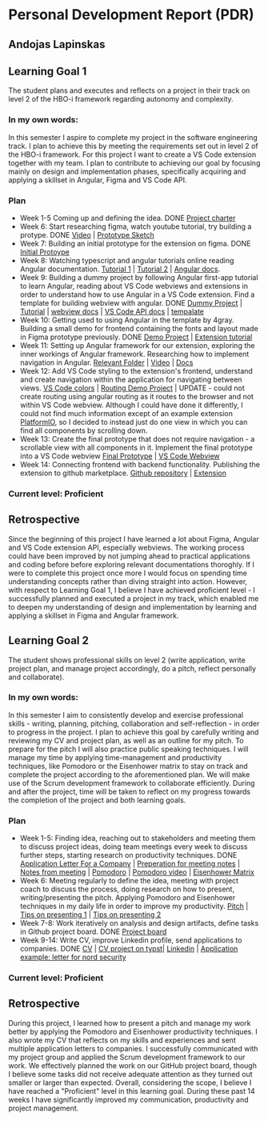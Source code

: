 # Personal Development Report (PDR)
## Andojas Lapinskas

## Learning Goal 1
The student plans and executes and reflects on a project in their track on level 2 of the HBO-i framework regarding autonomy and complexity.

### In my own words:
In this semester I aspire to complete my project in the software engineering track. I plan to achieve this by meeting the requirements set out in level 2 of the HBO-i framework. For this project I want to create a VS Code extension together with my team. I plan to contribute to achieving our goal by focusing mainly on design and implementation phases, specifically acquiring and applying a skillset in Angular, Figma and VS Code API. 

### Plan
- Week 1-5 Coming up and defining the idea. DONE [Project charter](https://github.com/FontysVenlo/prj4-grouprepository-prj4s-01/blob/main/Project_charter.pdf)
- Week 6: Start researching figma, watch youtube tutorial, try building a protype. DONE [Video](https://www.youtube.com/watch?v=D56hs0Twfco) | [Prototype Sketch](https://www.figma.com/design/XhlTySee7MJ6YvRa23F7Ns/Untitled?node-id=0-1&t=aCVtZTbV76WZHccf-0)
- Week 7: Building an initial prototype for the extension on figma. DONE [Initial Protoype](https://www.figma.com/design/TWIaTsDs83z6vyhoZsRy0a/PRJ-4?node-id=49-306&t=AZbqMm3fQdiuQHeh-1)
- Week 8: Watching typescript and angular tutorials online reading Angular documentation. [Tutorial 1](https://www.youtube.com/watch?v=k5E2AVpwsko) | [Tutorial 2](https://www.youtube.com/watch?v=d56mG7DezGs) | [Angular docs](https://v17.angular.io/docs).
- Week 9: Building a dummy project by following Angular first-app tutorial to learn Angular, reading about VS Code webviews and extensions in order to understand how to use Angular in a VS Code extension. Find a template for building webview with angular. DONE [Dummy Project](https://github.com/andojasl/angular-tutorial) | [Tutorial](https://v17.angular.io/tutorial/first-app) | [webview docs](https://code.visualstudio.com/api/extension-guides/webview) | [VS Code API docs](https://code.visualstudio.com/api/references/vscode-api) | [tempalate](https://github.com/4gray/vscode-webview-angular) 
- Week 10: Getting used to using Angular in the template by 4gray. Building a small demo for frontend containing the fonts and layout made in Figma prototype previously. DONE [Demo Project](https://github.com/andojasl/vs-code-angular) | [Extension tutorial](https://www.youtube.com/watch?v=a5DX5pQ9p5M)
- Week 11: Setting up Angular framework for our extension, exploring the inner workings of Angular framework. Researching how to implement navigation in Angular. [Relevant Folder](https://github.com/mariusuktveris/dahu/tree/main/src) | [Video](https://www.youtube.com/watch?v=r5DEBMuStPw) | [Docs](https://v17.angular.io/guide/routing-overview)
- Week 12: Add VS Code styling to the extension's frontend, understand and create navigation within the application for navigating between views. [VS Code colors](https://github.com/mariusuktveris/dahu/blob/develop/src/styles.css) | [Routing Demo Project](https://github.com/andojasl/Routing-demo) | UPDATE - could not create routing using angular routing as it routes to the browser and not within VS Code webview. Although I could have done it differently, I could not find much information except of an example extension [PlatformIO](https://github.com/platformio/platformio-vscode-ide/), so I decided to instead just do one view in which you can find all components by scrolling down.
- Week 13: Create the final prototype that does not require navigation - a scrollable view with all components in it. Implement the final prototype into a VS Code webview [Final Prototype](https://www.figma.com/design/TWIaTsDs83z6vyhoZsRy0a/PRJ-4?node-id=1-2&t=4FL9L5DWSgKP8Gjw-1) | [VS Code Webview](https://github.com/mariusuktveris/dahu/tree/develop/src)
- Week 14: Connecting frontend with backend functionality. Publishing the extension to github marketplace. [Github repository](https://github.com/mariusuktveris/dahu/) | [Extension](https://marketplace.visualstudio.com/items?itemName=Dahu.dahu&ssr=false#overview)

### Current level: Proficient 
##  Retrospective
Since the beginning of this project I have learned a lot about Figma, Angular and VS Code extension API, especially webviews. The working process could have been improved by not jumping ahead to practical applications and coding before before exploring relevant documentations thoroghly. If I were to complete this project once more I would focus on spending time understanding concepts rather than diving straight into action. However, with respect to Learning Goal 1, I believe I have achieved proficient level - I successfully planned and executed a project in my track, which enabled me to deepen my understanding of design and implementation by learning and applying a skillset in Figma and Angular framework.


## Learning Goal 2
The student shows professional skills on level 2 (write application, write project plan, and manage project accordingly, do a pitch, reflect personally and collaborate).

### In my own words:
In this semester I aim to consistently develop and exercise professional skills - writing, planning, pitching, collaboration and self-reflection - in order to progress in the project. I plan to achieve this goal by carefully writing and reviewing my CV and project plan, as well as an outline for my pitch. To prepare for the pitch I will also practice public speaking techniques. I will manage my time by applying time-management and productivity techniques, like Pomodoro or the Eisenhower matrix to stay on track and complete the project according to the aforementioned plan. We will make use of the Scrum development framework to collaborate efficiently. During and after the project, time will be taken to reflect on my progress towards the completion of the project and both learning goals.

### Plan
- Week 1-5: Finding idea, reaching out to stakeholders and meeting them to discuss project ideas, doing team meetings every week to discuss further steps, starting research on productivity techniques.  DONE [Application Letter For a Company](https://github.com/FontysVenlo/prj4-grouprepository-prj4s-01/blob/main/project_application_letter.md) | [Preperation for meeting notes](https://github.com/FontysVenlo/prj4-grouprepository-prj4s-01/blob/main/analysis_artefacts/agrowizzard_preperation_for_meeting.md) | [Notes from meeting](https://github.com/FontysVenlo/prj4-grouprepository-prj4s-01/blob/main/analysis_artefacts/agrowizzard_meeting_notes.md) | [Pomodoro](https://todoist.com/productivity-methods/pomodoro-technique) | [Pomodoro video](https://www.youtube.com/watch?v=1l4w7uHdNaQ) | [Eisenhower Matrix](https://slab.com/blog/eisenhower-matrix/)
- Week 6: Meeting regularly to define the idea, meeting with project coach to discuss the process, doing research on how to present, writing/presenting the pitch. Applying Pomodoro and Eisenhower techniques in my daily life in  order to improve my productivity. [Pitch](https://github.com/FontysVenlo/prj4-grouprepository-prj4s-01/blob/main/Pitch.md) | [Tips on presenting 1](https://www.youtube.com/watch?v=i759C4luJcY) | [Tips on presenting 2](https://www.youtube.com/watch?v=Tq1cRCwQfU8)  
- Week 7-8: Work iteratively on analysis and design artifacts, define tasks in Github project board. DONE [Project board](https://github.com/orgs/FontysVenlo/projects/376)
- Week 9-14: Write CV, improve Linkedin profile, send applications to companies. DONE [CV](https://github.com/andojasl/pdr/blob/main/Andojas_Lapinskas_CV.pdf) | [CV project on typst](https://typst.app/project/r43zUL-x2g5oBnDKGpQ9Sd)| [Linkedin](https://www.linkedin.com/in/andojas-lapinskas-8b6026283/) | [Application example: letter for nord security](https://github.com/andojasl/pdr/blob/main/application_letter.md) 

### Current level: Proficient 
## Retrospective
During this project, I learned how to present a pitch and manage my work better by applying the Pomodoro and Eisenhower productivity techniques. I also wrote my CV that reflects on my skills and experiences and sent multiple application letters to companies. I successfully communicated with my project group and applied the Scrum development framework to our work. We effectively planned the work on our GitHub project board, though I believe some tasks did not receive adequate attention as they turned out smaller or larger than expected. Overall, considering the scope, I believe I have reached a "Proficient" level in this learning goal. During these past 14 weeks I have significantly improved my communication, productivity and project management.